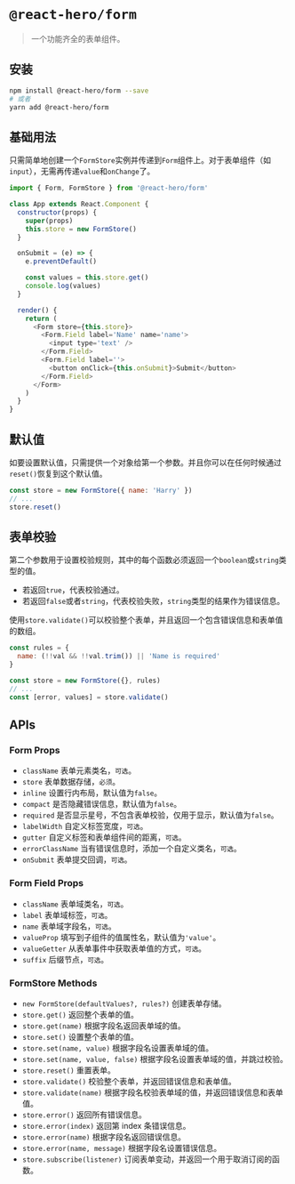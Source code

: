 # `@react-hero/form`

> 一个功能齐全的表单组件。

## 安装

```bash
npm install @react-hero/form --save
# 或者
yarn add @react-hero/form
```

## 基础用法

只需简单地创建一个`FormStore`实例并传递到`Form`组件上。对于表单组件（如`input`），无需再传递`value`和`onChange`了。

```javascript
import { Form, FormStore } from '@react-hero/form'

class App extends React.Component {
  constructor(props) {
    super(props)
    this.store = new FormStore()
  }

  onSubmit = (e) => {
    e.preventDefault()

    const values = this.store.get()
    console.log(values)
  }

  render() {
    return (
      <Form store={this.store}>
        <Form.Field label='Name' name='name'>
          <input type='text' />
        </Form.Field>
        <Form.Field label=''>
          <button onClick={this.onSubmit}>Submit</button>
        </Form.Field>
      </Form>
    )
  }
}
```

## 默认值

如要设置默认值，只需提供一个对象给第一个参数。并且你可以在任何时候通过`reset()`恢复到这个默认值。

```javascript
const store = new FormStore({ name: 'Harry' })
// ...
store.reset()
```

## 表单校验

第二个参数用于设置校验规则，其中的每个函数必须返回一个`boolean`或`string`类型的值。

- 若返回`true`，代表校验通过。
- 若返回`false`或者`string`，代表校验失败，`string`类型的结果作为错误信息。

使用`store.validate()`可以校验整个表单，并且返回一个包含错误信息和表单值的数组。

```javascript
const rules = {
  name: (!!val && !!val.trim()) || 'Name is required'
}

const store = new FormStore({}, rules)
// ...
const [error, values] = store.validate()
```

## APIs

### Form Props

- `className` 表单元素类名，`可选`。
- `store` 表单数据存储，`必须`。
- `inline` 设置行内布局，默认值为`false`。
- `compact` 是否隐藏错误信息，默认值为`false`。
- `required` 是否显示星号，不包含表单校验，仅用于显示，默认值为`false`。
- `labelWidth` 自定义标签宽度，`可选`。
- `gutter` 自定义标签和表单组件间的距离，`可选`。
- `errorClassName` 当有错误信息时，添加一个自定义类名，`可选`。
- `onSubmit` 表单提交回调，`可选`。

### Form Field Props

- `className` 表单域类名，`可选`。
- `label` 表单域标签，`可选`。
- `name` 表单域字段名，`可选`。
- `valueProp` 填写到子组件的值属性名，默认值为`'value'`。
- `valueGetter` 从表单事件中获取表单值的方式，`可选`。
- `suffix` 后缀节点，`可选`。

### FormStore Methods

- `new FormStore(defaultValues?, rules?)` 创建表单存储。
- `store.get()` 返回整个表单的值。
- `store.get(name)` 根据字段名返回表单域的值。
- `store.set()` 设置整个表单的值。
- `store.set(name, value)` 根据字段名设置表单域的值。
- `store.set(name, value, false)` 根据字段名设置表单域的值，并跳过校验。
- `store.reset()` 重置表单。
- `store.validate()` 校验整个表单，并返回错误信息和表单值。
- `store.validate(name)` 根据字段名校验表单域的值，并返回错误信息和表单值。
- `store.error()` 返回所有错误信息。
- `store.error(index)` 返回第 index 条错误信息。
- `store.error(name)` 根据字段名返回错误信息。
- `store.error(name, message)` 根据字段名设置错误信息。
- `store.subscribe(listener)` 订阅表单变动，并返回一个用于取消订阅的函数。
